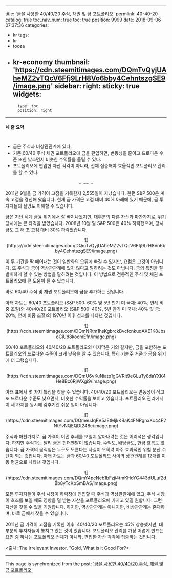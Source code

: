 
---
title: '금을 사용한 40/40/20 주식, 채권 및 금 포트폴리오'
permlink: 40-40-20
catalog: true
toc_nav_num: true
toc: true
position: 9999
date: 2018-09-06 07:37:36
categories:
- kr
tags:
- kr
- tooza
- kr-economy
thumbnail: 'https://cdn.steemitimages.com/DQmTvQyjUAheMZ2vTQcV6Ffj9LrH8Vo6bby4CehntszgSE9/image.png'
sidebar:
    right:
        sticky: true
widgets:
    -
        type: toc
        position: right
---


#### 세 줄 요약 
# 
- 금은 주식과 비상관관계에 있다. 
- 기존 60/40 주식 채권 포트폴리오에 금을 편입하면, 변동성을 줄이고 드로다운 수준 또한 낮추면서 비슷한 수익률을 올릴 수 있다. 
- 포트폴리오에 편입한 자산 각각이 아니라, 전체 집중해야 효율적인 포트폴리오 관리를 할 수 있다. 

<center> 
........... 
</center> 


2011년 9월을 금 가격이 고점을 기록한지 2,555일이 지났습니다. 한편 S&P 500은 계속 고점을 경신해 왔습니다. 현재 금 가격은 고점 대비 40% 아래에 있기 때문에, 금 투자자들의 실망도 이해할 수 있습니다.  

금은 지난 세계 금융 위기에서 잘 빠져나왔지만, 대부분의 다른 자산과 마찬가지로, 위기 당시에는 큰 타격을 받았습니다. 2008년 10월 말 S&P 500은 40% 하락했으며, 당시 금도 그 해 초 고점 대비 30% 하락했습니다. 

<center> 
![](https://cdn.steemitimages.com/DQmTvQyjUAheMZ2vTQcV6Ffj9LrH8Vo6bby4CehntszgSE9/image.png)
</center> 

이 두 기간을 딱 떼어내는 것이 일반화의 오류에 빠질 수 있지만, 요점은 그것이 아닙니다. 또 주식과 금이 역상관관계에 있지 않다고 말하려는 것도 아닙니다. 금의 특징을 잘 발휘하게 할 수 있는 방법을 말하려는 것입니다. 이 방법으로 전통적인 주식 및 채권 포트폴리오에 큰 도움이 될 수 있습니다. 

바로 60/40 주식 및 채권 포트폴리오에 금을 추가하는 것입니다. 

아래 차트는 60/40 포트폴리오 (S&P 500: 60% 및 5년 만기 미 국채: 40%; 연례 비중 조절)와 40/40/20 포트폴리오 (S&P 500: 40%, 5년 만기 미 국채: 40% 및 금: 20%; 연례 비중 조절)의 1970년 이후 성과를 나타낸 것입니다.  

<center> 
![](https://cdn.steemitimages.com/DQmNRtm1hsKgbrckBvcfcnkuqAXE1K8JbsoCiUd8kocmEfn/image.png)
</center> 

60/40 포트폴리오와 40/40/20 포트폴리오의 마지막은 거의 같지만, 금을 포함하는 포트폴리오의 드로다운 수준이 크게 낮음을 알 수 있습니다. 특히 기술주 거품과 금융 위기에 더 그랬습니다.  

<center> 
![](https://cdn.steemitimages.com/DQmU6vKuNiatp1gGVRit9eGLuTy8daYXK4He8Bc6RjWXgi9/image.png)
</center> 

아래 표에서 몇 가지 특징을 찾을 수 있습니다. 40/40/20 포트폴리오는 변동성이 작고 또 드로다운 수준도 낮으면서, 비슷한 수익률을 보이고 있습니다. 포트폴리오 관리에서 이 세 가지를 동시에 갖추기란 쉬운 일이 아닙니다.  

<center> 
![](https://cdn.steemitimages.com/DQmeuJqFV5aEtMjkKBaK4FNRgnxXc44F2NtYvNQEQDt248c/image.png)
</center> 

주식과 마찬가지로, 금 가격이 어떤 추세를 보일지 알아내려는 것은 어리석은 생각입니다. 하지만 주식과는 달리 금은 펀더멘탈이 없습니다. 수익도, 배당금도, 현금 흐름도 없습니다. 금 가격의 움직임은 누구도 모른다는 사실이 오히려 아주 효과적인 위험 분산 수단이 되는 것입니다. 아래 차트는 금과 60/40 포트폴리오 사이의 상관관계를 12개월 이동 평균으로 나타낸 것입니다. 

<center> 
![](https://cdn.steemitimages.com/DQmY4pcNcb1bFzji4tmKHoYG443dULuf2dBb8yTcKpSmBAS/image.png)
</center> 

모든 투자자들이 주식 시장이 하락장에 진입할 때 주식과 역상관관계에 있고, 주식 시장이 호조를 보일 때도 영향을 덜 받는 자산을 포트폴리오에 가지고 있길 원합니다. 그런 자산을 찾을 수 있을 기원합니다. 하지만, 역상관관계는 아니지만, 비상관관계는 존재하며, 바로 금에서 찾을 수 있습니다.  

2011년 금 가격이 고점을 기록한 이후, 40/40/20 포트폴리오는 45% 상승했지만, 대부분의 투자자들이 놓치고 있는 것이 있습니다. 포트폴리오 관리를 가장 어렵게 만드는 요인 중 하나는 포트폴리오 전체가 아니라, 편입한 자산 각각에 집중하는 것입니다. 

<출처: The Irrelevant Investor, "Gold, What is it Good For?>

- - -

This page is synchronized from the post: ['금을 사용한 40/40/20 주식, 채권 및 금 포트폴리오'](https://steemit.com/@pius.pius/40-40-20)
